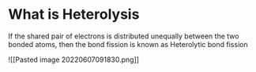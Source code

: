 # What is Heterolysis
If the shared pair of electrons is distributed unequally between the two bonded atoms, then the bond fission is known as Heterolytic bond fission

![[Pasted image 20220607091830.png]]